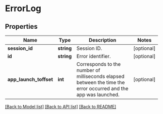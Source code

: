 # ErrorLog

## Properties
Name | Type | Description | Notes
------------ | ------------- | ------------- | -------------
**session_id** | **string** | Session ID. | [optional] 
**id** | **string** | Error identifier. | [optional] 
**app_launch_toffset** | **int** | Corresponds to the number of milliseconds elapsed between the time the error occurred and the app was launched. | [optional] 

[[Back to Model list]](../README.md#documentation-for-models) [[Back to API list]](../README.md#documentation-for-api-endpoints) [[Back to README]](../README.md)


